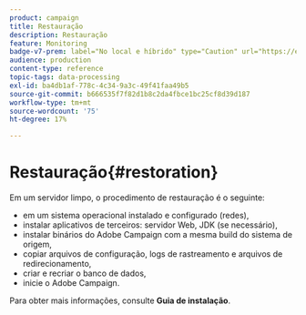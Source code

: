 ```yaml
---
product: campaign
title: Restauração
description: Restauração
feature: Monitoring
badge-v7-prem: label="No local e híbrido" type="Caution" url="https://experienceleague.adobe.com/docs/campaign-classic/using/installing-campaign-classic/architecture-and-hosting-models/hosting-models-lp/hosting-models.html?lang=pt-BR" tooltip="Aplica-se somente a implantações locais e híbridas"
audience: production
content-type: reference
topic-tags: data-processing
exl-id: ba4db1af-778c-4c34-9a3c-49f41faa49b5
source-git-commit: b666535f7f82d1b8c2da4fbce1bc25cf8d39d187
workflow-type: tm+mt
source-wordcount: '75'
ht-degree: 17%

---
```


# Restauração{#restoration}



Em um servidor limpo, o procedimento de restauração é o seguinte:

* em um sistema operacional instalado e configurado (redes),
* instalar aplicativos de terceiros: servidor Web, JDK (se necessário),
* instalar binários do Adobe Campaign com a mesma build do sistema de origem,
* copiar arquivos de configuração, logs de rastreamento e arquivos de redirecionamento,
* criar e recriar o banco de dados,
* inicie o Adobe Campaign.

Para obter mais informações, consulte **Guia de instalação**.
